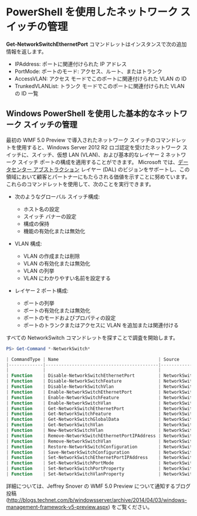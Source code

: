 # PowerShell を使用したネットワーク スイッチの管理

**Get-NetworkSwitchEthernetPort** コマンドレットはインスタンスで次の追加情報を返します。
-   IPAddress: ポートに関連付けられた IP アドレス
-   PortMode: ポートのモード: アクセス、ルート、またはトランク
-   AccessVLAN: アクセス モードでこのポートに関連付けられた VLAN の ID
-   TrunkedVLANList: トランク モードでこのポートに関連付けられた VLAN の ID 一覧

## Windows PowerShell を使用した基本的なネットワーク スイッチの管理
最初の WMF 5.0 Preview で導入されたネットワーク スイッチのコマンドレットを使用すると、Windows Server 2012 R2 ロゴ認定を受けたネットワーク スイッチに、スイッチ、仮想 LAN (VLAN)、および基本的なレイヤー 2 ネットワーク スイッチ ポートの構成を適用することができます。 Microsoft では、[データセンター アブストラクション](http://technet.microsoft.com/en-us/cloud/dal.aspx) レイヤー (DAL) のビジョンをサポートし、この領域において顧客とパートナーにもたらされる価値を示すことに努めています。 これらのコマンドレットを使用して、次のことを実行できます。

-   次のようなグローバル スイッチ構成:
    -   ホスト名の設定
    -   スイッチ バナーの設定
    -   構成の保持
    -   機能の有効化または無効化

-   VLAN 構成:
    -   VLAN の作成または削除
    -   VLAN の有効化または無効化
    -   VLAN の列挙
    -   VLAN にわかりやすい名前を設定する

-   レイヤー 2 ポート構成:
    -   ポートの列挙
    -   ポートの有効化または無効化
    -   ポートのモードおよびプロパティの設定
    -   ポートのトランクまたはアクセスに VLAN を追加または関連付ける

すべての NetworkSwitch コマンドレットを探すことで調査を開始します。

```powershell
PS> Get-Command *-NetworkSwitch*

| CommandType | Name                                      | Source        |
|-------------|-------------------------------------------|---------------|
|             |                                           |               |
| Function    | Disable-NetworkSwitchEthernetPort         | NetworkSwitch |
| Function    | Disable-NetworkSwitchFeature              | NetworkSwitch |
| Function    | Disable-NetworkSwitchVlan                 | NetworkSwitch |
| Function    | Enable-NetworkSwitchEthernetPort          | NetworkSwitch |
| Function    | Enable-NetworkSwitchFeature               | NetworkSwitch |
| Function    | Enable-NetworkSwitchVlan                  | NetworkSwitch |
| Function    | Get-NetworkSwitchEthernetPort             | NetworkSwitch |
| Function    | Get-NetworkSwitchFeature                  | NetworkSwitch |
| Function    | Get-NetworkSwitchGlobalData               | NetworkSwitch |
| Function    | Get-NetworkSwitchVlan                     | NetworkSwitch |
| Function    | New-NetworkSwitchVlan                     | NetworkSwitch |
| Function    | Remove-NetworkSwitchEthernetPortIPAddress | NetworkSwitch |
| Function    | Remove-NetworkSwitchVlan                  | NetworkSwitch |
| Function    | Restore-NetworkSwitchConfiguration        | NetworkSwitch |
| Function    | Save-NetworkSwitchConfiguration           | NetworkSwitch |
| Function    | Set-NetworkSwitchEthernetPortIPAddress    | NetworkSwitch |
| Function    | Set-NetworkSwitchPortMode                 | NetworkSwitch |
| Function    | Set-NetworkSwitchPortProperty             | NetworkSwitch |
| Function    | Set-NetworkSwitchVlanProperty             | NetworkSwitch |
```

詳細については、Jeffrey Snover の WMF 5.0 Preview について通知するブログ投稿 (<http://blogs.technet.com/b/windowsserver/archive/2014/04/03/windows-management-framework-v5-preview.aspx>) をご覧ください。
<!--HONumber=Mar16_HO2-->
